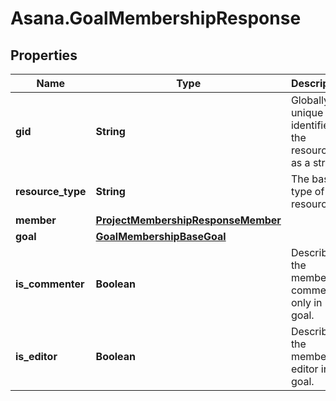 # Asana.GoalMembershipResponse

## Properties
Name | Type | Description | Notes
------------ | ------------- | ------------- | -------------
**gid** | **String** | Globally unique identifier of the resource, as a string. | [optional] 
**resource_type** | **String** | The base type of this resource. | [optional] 
**member** | [**ProjectMembershipResponseMember**](ProjectMembershipResponseMember.md) |  | [optional] 
**goal** | [**GoalMembershipBaseGoal**](GoalMembershipBaseGoal.md) |  | [optional] 
**is_commenter** | **Boolean** | Describes if the member is comment only in goal. | [optional] 
**is_editor** | **Boolean** | Describes if the member is editor in goal. | [optional] 
